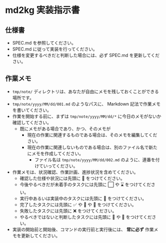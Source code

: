 # md2kg 実装指示書

## 仕様書

- SPEC.md を参照してください。
- SPEC.md に従って実装を行ってください。
- 仕様を変更するべきだと判断した場合には、必ず SPEC.md を更新してください。

## 作業メモ

- `tmp/note/` ディレクトリは、あなたが自由にメモを残しておくことができる場所です。
- `tmp/note/yyyy/MM/dd/001.md` のようなパスに、 Markdown 記法で作業メモを書いてください。
- 作業を開始する前に、まずは `tmp/note/yyyy/MM/dd/*` に今日のメモがないか確認してください。
  - 既にメモがある場合であり、かつ、そのメモが
    - 現在の作業に関連するものである場合は、そのメモを編集してください。
    - 現在の作業に関連しないものである場合は、別のファイル名で新たにメモを作成してください。
      - ファイル名は `tmp/note/yyyy/MM/dd/002.md` のように、連番を付けていってください。
- 作業メモは、状況確認、作業計画、進捗状況を含めてください。
  - 確認した仕様や状況には先頭に 📝 をつけてください。
  - 今後やるべきだが未着手のタスクには先頭に ⬜ や ⌛️ をつけてください。
  - 実行中あるいは実装中のタスクには先頭に 🔨 をつけてください。
  - 完了したタスクには先頭に ✅️ や 🎉 や 🚀 をつけてください。
  - 失敗したタスクには先頭に ❌ をつけてください。
  - やるべきではないと判断したタスクには先頭に 🚫 や 🚧 をつけてください。
- 実装の開始前と開始後、コマンドの実行前と実行後には、 **常に必ず** 作業メモを更新してください。
